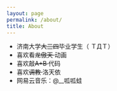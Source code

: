 ```yaml
---
layout: page
permalink: /about/
title: About
---
```


- 济南大学<s>大</s><s>三</s><s>四</s>毕业学生（ ＴДＴ）
- 喜欢看<s>龙傲天 </s>动画
- 喜欢敲<s>A+B </s>代码
- 喜欢<s>调教 </s>洛天依
- 网易云音乐：@__呱呱蛙
